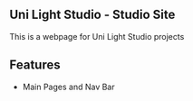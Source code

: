 ## Uni Light Studio  -  Studio Site

This is a webpage for Uni Light Studio projects

##  Features
- Main Pages and Nav Bar

